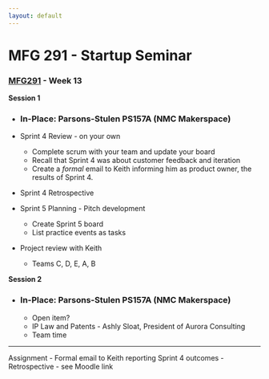 ```yaml
---
layout: default
---
```


# MFG 291 - Startup Seminar

### [MFG291](../) - Week 13

**Session 1**
- ### In-Place: Parsons-Stulen PS157A (NMC Makerspace)

- Sprint 4 Review - on your own
    - Complete scrum with your team and update your board
    - Recall that Sprint 4 was about customer feedback and iteration
    - Create a *formal* email to Keith informing him as product owner, the results of Sprint 4.
- Sprint 4 Retrospective
- Sprint 5 Planning - Pitch development
    - Create Sprint 5 board
    - List practice events as tasks
- Project review with Keith
    - Teams C, D, E, A, B    


**Session 2**
- ### In-Place: Parsons-Stulen PS157A (NMC Makerspace)
    - Open item?
    - IP Law and Patents - Ashly Sloat, President of Aurora Consulting 
    - Team time
    
---

Assignment
    - Formal email to Keith reporting Sprint 4 outcomes
    - Retrospective - see Moodle link